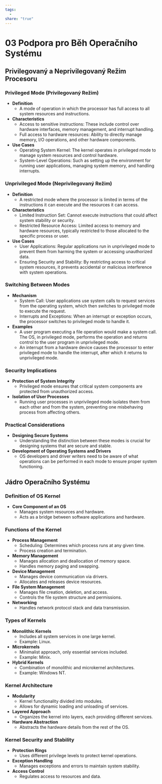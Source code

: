 ```yaml
---
tags:
  - 
share: "true"
---
```


# 03 Podpora pro Běh Operačního Systému

## Privilegovaný a Neprivilegovaný Režim Procesoru

### Privileged Mode (Privilegovaný Režim)

- **Definition**
	- A mode of operation in which the processor has full access to all system resources and instructions.
- **Characteristics**
	- Access to sensitive instructions: These include control over hardware interfaces, memory management, and interrupt handling.
	- Full access to hardware resources: Ability to directly manage memory, I/O operations, and other hardware components.
- **Use Cases**
	- Operating System Kernel: The kernel operates in privileged mode to manage system resources and control hardware.
	- System-Level Operations: Such as setting up the environment for running user applications, managing system memory, and handling interrupts.

### Unprivileged Mode (Neprivilegovaný Režim)

- **Definition**
	- A restricted mode where the processor is limited in terms of the instructions it can execute and the resources it can access.
- **Characteristics**
	- Limited Instruction Set: Cannot execute instructions that could affect system stability or security.
	- Restricted Resource Access: Limited access to memory and hardware resources, typically restricted to those allocated to the specific process or user.
- **Use Cases**
	- User Applications: Regular applications run in unprivileged mode to prevent them from harming the system or accessing unauthorized data.
	- Ensuring Security and Stability: By restricting access to critical system resources, it prevents accidental or malicious interference with system operations.

### Switching Between Modes

- **Mechanism**
	- System Call: User applications use system calls to request services from the operating system, which then switches to privileged mode to execute the request.
	- Interrupts and Exceptions: When an interrupt or exception occurs, the processor switches to privileged mode to handle it.
- **Examples**
	- A user program executing a file operation would make a system call. The OS, in privileged mode, performs the operation and returns control to the user program in unprivileged mode.
	- An interrupt from a hardware device causes the processor to enter privileged mode to handle the interrupt, after which it returns to unprivileged mode.

### Security Implications

- **Protection of System Integrity**
	- Privileged mode ensures that critical system components are protected from unauthorized access.
- **Isolation of User Processes**
	- Running user processes in unprivileged mode isolates them from each other and from the system, preventing one misbehaving process from affecting others.

### Practical Considerations

- **Designing Secure Systems**
	- Understanding the distinction between these modes is crucial for designing systems that are secure and stable.
- **Development of Operating Systems and Drivers**
	- OS developers and driver writers need to be aware of what operations can be performed in each mode to ensure proper system functioning.

## Jádro Operačního Systému

### Definition of OS Kernel

- **Core Component of an OS**
	- Manages system resources and hardware.
	- Acts as a bridge between software applications and hardware.

### Functions of the Kernel

- **Process Management**
	- Scheduling: Determines which process runs at any given time.
	- Process creation and termination.
- **Memory Management**
	- Manages allocation and deallocation of memory space.
	- Handles memory paging and swapping.
- **Device Management**
	- Manages device communication via drivers.
	- Allocates and releases device resources.
- **File System Management**
	- Manages file creation, deletion, and access.
	- Controls the file system structure and permissions.
- **Networking**
	- Handles network protocol stack and data transmission.

### Types of Kernels

- **Monolithic Kernels**
	- Includes all system services in one large kernel.
	- Example: Linux.
- **Microkernels**
	- Minimalist approach, only essential services included.
	- Example: Minix.
- **Hybrid Kernels**
	- Combination of monolithic and microkernel architectures.
	- Example: Windows NT.

### Kernel Architecture

- **Modularity**
	- Kernel functionality divided into modules.
	- Allows for dynamic loading and unloading of services.
- **Layered Approach**
	- Organizes the kernel into layers, each providing different services.
- **Hardware Abstraction**
	- Abstracts the hardware details from the rest of the OS.

### Kernel Security and Stability

- **Protection Rings**
	- Uses different privilege levels to protect kernel operations.
- **Exception Handling**
	- Manages exceptions and errors to maintain system stability.
- **Access Control**
	- Regulates access to resources and data.

